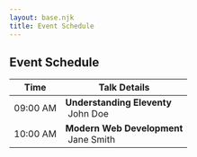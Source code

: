 ```yaml
---
layout: base.njk
title: Event Schedule
---
```


<section class="schedule">
  <div class="container">
    <h1>Event Schedule</h1>
    <table class="schedule-table">
      <thead>
        <tr>
          <th>Time</th>
          <th>Talk Details</th>
        </tr>
      </thead>
      <tbody>
        <tr>
          <td>09:00 AM</td>
          <td>
            <strong>Understanding Eleventy</strong><br>
            <img src="/assets/images/presenter1.jpg" alt="" class="presenter-img">
            John Doe
          </td>
        </tr>
        <tr>
          <td>10:00 AM</td>
          <td>
            <strong>Modern Web Development</strong><br>
            <img src="/assets/images/presenter2.jpg" alt="" class="presenter-img">
            Jane Smith
          </td>
        </tr>
        <!-- Additional schedule rows as needed -->
      </tbody>
    </table>
  </div>
</section>
